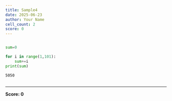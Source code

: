 ```yaml
---
title: Sample4
date: 2025-06-23
author: Your Name
cell_count: 2
score: 0
---
```


```python

sum=0

for i in range(1,101):
    sum+=i
print(sum)  
```

    5050



```python

```


---
**Score: 0**